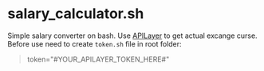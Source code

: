 # salary_calculator.sh
 
Simple salary converter on bash. Use [APILayer](https://apilayer.com/marketplace/currency_data-api) to get actual excange curse. Before use need to create `token.sh` file in root folder:

> token="#YOUR_APILAYER_TOKEN_HERE#"